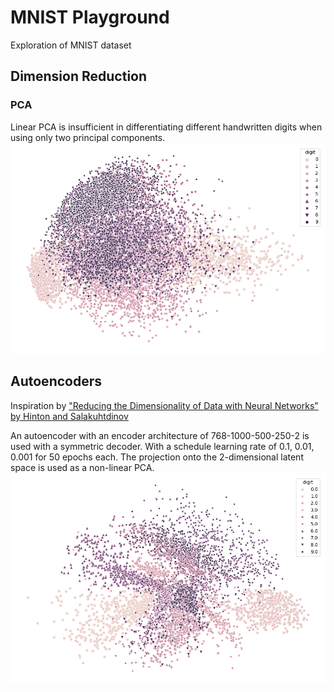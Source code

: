 # MNIST Playground

Exploration of MNIST dataset

## Dimension Reduction

### PCA

Linear PCA is insufficient in differentiating different handwritten digits when using only two principal components.
![MNIST Analysis using 2-Component PCA](./PCA/figures/PCA_Classification.png)

## Autoencoders

Inspiration by ["Reducing the Dimensionality of Data with Neural Networks" by Hinton and Salakuhtdinov](https://www.science.org/doi/10.1126/science.1127647)

An autoencoder with an encoder architecture of 768-1000-500-250-2 is used with a symmetric decoder. With a schedule learning rate of 0.1, 0.01, 0.001 for 50 epochs each. The projection onto the 2-dimensional latent space is used as a non-linear PCA.
![MNIST Analysis using 2-dimensional latent space](./Autoencoder/figures/output.png)